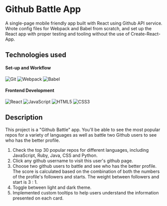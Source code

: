 # Github Battle App
A single-page mobile friendly app built with React using Github API service. Wrote config files for Webpack and Babel from scratch, and set up the React app with proper testing and tooling without the use of Create-React-App.

## Technologies used
#### Set-up and Workflow
![Git](https://img.shields.io/badge/git-%23F05033.svg?style=for-the-badge&logo=git&logoColor=white)
![Webpack](https://img.shields.io/badge/webpack-%238DD6F9.svg?style=for-the-badge&logo=webpack&logoColor=black)
![Babel](https://img.shields.io/badge/Babel-F9DC3e?style=for-the-badge&logo=babel&logoColor=black)

#### Frontend Development
![React](https://img.shields.io/badge/react-%2320232a.svg?style=for-the-badge&logo=react&logoColor=%2361DAFB)
![JavaScript](https://img.shields.io/badge/javascript-%23323330.svg?style=for-the-badge&logo=javascript&logoColor=%23F7DF1E)
![HTML5](https://img.shields.io/badge/html5-%23E34F26.svg?style=for-the-badge&logo=html5&logoColor=white)
![CSS3](https://img.shields.io/badge/css3-%231572B6.svg?style=for-the-badge&logo=css3&logoColor=white)

## Description
This project is a "Github Battle" app. You'll be able to see the most popular repos for a variety of languages as well as battle two Github users to see who has the better profile.
1. Check the top 30 popular repos for different languages, including JavaScript, Ruby, Java, CSS and Python.
2. Click any github username to visit this user's github page.
3. Choose two github users to battle and see who has the better profile. The score is calculated based on the combination of both the numbers of the profile's followers and starts. The weight between followers and start is 3 : 1.
4. Toggle between light and dark theme.
5. Implemented custom tooltips to help users understand the information presented on each card.

